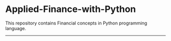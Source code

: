 # Applied-Finance-with-Python

This repository contains Financial concepts in Python programming language.

-------------------------------------------------------------------------------------------------
